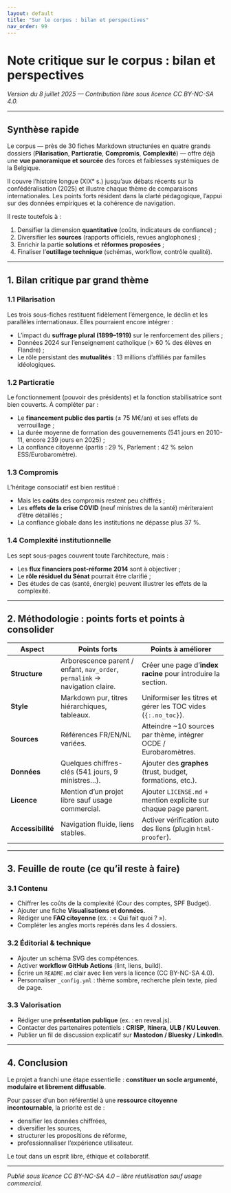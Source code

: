```yaml
---
layout: default
title: "Sur le corpus : bilan et perspectives"
nav_order: 99
---
```


# Note critique sur le corpus : bilan et perspectives

*Version du 8 juillet 2025 — Contribution libre sous licence CC BY-NC-SA 4.0.*

---

## Synthèse rapide

Le corpus — près de 30 fiches Markdown structurées en quatre grands dossiers (**Pilarisation**, **Particratie**, **Compromis**, **Complexité**) — offre déjà une **vue panoramique et sourcée** des forces et faiblesses systémiques de la Belgique.

Il couvre l’histoire longue (XIXᵉ s.) jusqu’aux débats récents sur la confédéralisation (2025) et illustre chaque thème de comparaisons internationales. Les points forts résident dans la clarté pédagogique, l’appui sur des données empiriques et la cohérence de navigation.

Il reste toutefois à :
1. Densifier la dimension **quantitative** (coûts, indicateurs de confiance) ;
2. Diversifier les **sources** (rapports officiels, revues anglophones) ;
3. Enrichir la partie **solutions** et **réformes proposées** ;
4. Finaliser l’**outillage technique** (schémas, workflow, contrôle qualité).

---

## 1. Bilan critique par grand thème

### 1.1 Pilarisation

Les trois sous-fiches restituent fidèlement l’émergence, le déclin et les parallèles internationaux. Elles pourraient encore intégrer :

- L’impact du **suffrage plural (1899–1919)** sur le renforcement des piliers ;
- Données 2024 sur l’enseignement catholique (> 60 % des élèves en Flandre) ;
- Le rôle persistant des **mutualités** : 13 millions d’affiliés par familles idéologiques.

### 1.2 Particratie

Le fonctionnement (pouvoir des présidents) et la fonction stabilisatrice sont bien couverts. À compléter par :

- Le **financement public des partis** (± 75 M€/an) et ses effets de verrouillage ;
- La durée moyenne de formation des gouvernements (541 jours en 2010-11, encore 239 jours en 2025) ;
- La confiance citoyenne (partis : 29 %, Parlement : 42 % selon ESS/Eurobaromètre).

### 1.3 Compromis

L’héritage consociatif est bien restitué :

- Mais les **coûts** des compromis restent peu chiffrés ;
- Les **effets de la crise COVID** (neuf ministres de la santé) mériteraient d’être détaillés ;
- La confiance globale dans les institutions ne dépasse plus 37 %.

### 1.4 Complexité institutionnelle

Les sept sous-pages couvrent toute l’architecture, mais :

- Les **flux financiers post-réforme 2014** sont à objectiver ;
- Le **rôle résiduel du Sénat** pourrait être clarifié ;
- Des études de cas (santé, énergie) peuvent illustrer les effets de la complexité.

---

## 2. Méthodologie : points forts et points à consolider

| Aspect           | Points forts                                                                  | Points à améliorer                                                |
|------------------|--------------------------------------------------------------------------------|-------------------------------------------------------------------|
| **Structure**     | Arborescence parent / enfant, `nav_order`, `permalink` → navigation claire.  | Créer une page d’**index racine** pour introduire la section.     |
| **Style**         | Markdown pur, titres hiérarchiques, tableaux.                                | Uniformiser les titres et gérer les TOC vides (`{:.no_toc}`).     |
| **Sources**       | Références FR/EN/NL variées.                                                  | Atteindre ~10 sources par thème, intégrer OCDE / Eurobaromètres. |
| **Données**       | Quelques chiffres-clés (541 jours, 9 ministres…).                             | Ajouter des **graphes** (trust, budget, formations, etc.).        |
| **Licence**       | Mention d’un projet libre sauf usage commercial.                              | Ajouter `LICENSE.md` + mention explicite sur chaque page parent. |
| **Accessibilité** | Navigation fluide, liens stables.                                             | Activer vérification auto des liens (plugin `html-proofer`).      |

---

## 3. Feuille de route (ce qu’il reste à faire)

### 3.1 Contenu

- Chiffrer les coûts de la complexité (Cour des comptes, SPF Budget).
- Ajouter une fiche **Visualisations et données**.
- Rédiger une **FAQ citoyenne** (ex. : « Qui fait quoi ? »).
- Compléter les angles morts repérés dans les 4 dossiers.

### 3.2 Éditorial & technique

- Ajouter un schéma SVG des compétences.
- Activer **workflow GitHub Actions** (lint, liens, build).
- Écrire un `README.md` clair avec lien vers la licence (CC BY-NC-SA 4.0).
- Personnaliser `_config.yml` : thème sombre, recherche plein texte, pied de page.

### 3.3 Valorisation

- Rédiger une **présentation publique** (ex. : en reveal.js).
- Contacter des partenaires potentiels : **CRISP**, **Itinera**, **ULB / KU Leuven**.
- Publier un fil de discussion explicatif sur **Mastodon / Bluesky / LinkedIn**.

---

## 4. Conclusion

Le projet a franchi une étape essentielle : **constituer un socle argumenté, modulaire et librement diffusable**.

Pour passer d’un bon référentiel à une **ressource citoyenne incontournable**, la priorité est de :
- densifier les données chiffrées,
- diversifier les sources,
- structurer les propositions de réforme,
- professionnaliser l’expérience utilisateur.

Le tout dans un esprit libre, éthique et collaboratif.

---

*Publié sous licence CC BY-NC-SA 4.0 – libre réutilisation sauf usage commercial.*
